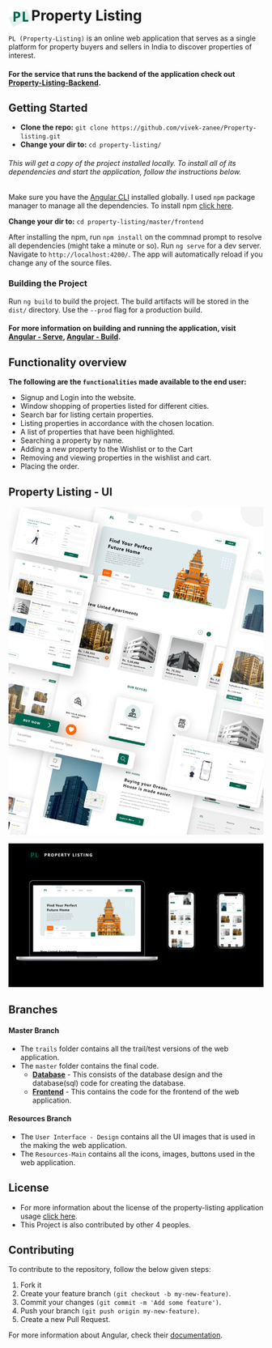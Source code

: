 # <img src="https://raw.githubusercontent.com/vivek-zanee/Property-listing/resources/Resources%20-%20Main/Images/Logo.png" width="45" height="40" align="left">  Property Listing

`PL (Property-Listing)` is an online web application that serves as a single platform for property buyers and sellers in India to discover properties of interest.
#### For the service that runs the backend of the application check out [Property-Listing-Backend](https://github.com/vivek-zanee/Property-listing-backend).

## Getting Started

* **Clone the repo:** `git clone https://github.com/vivek-zanee/Property-listing.git`
* **Change your dir to:** `cd property-listing/`

###### This will get a copy of the project installed locally. To install all of its dependencies and start the application, follow the instructions below.

Make sure you have the [Angular CLI](https://angular.io/cli) installed globally. I used `npm` package manager to manage all the dependencies. To install npm [click here](https://nodejs.org/en/download/).

**Change your dir to:** `cd property-listing/master/frontend`

After installing the npm, run `npm install` on the commnad prompt to resolve all dependencies (might take a minute or so).
Run `ng serve` for a dev server. Navigate to `http://localhost:4200/`. The app will automatically reload if you change any of the source files.

### Building the Project

Run `ng build` to build the project. The build artifacts will be stored in the `dist/` directory. Use the `--prod` flag for a production build.

#### For more information on building and running the application, visit [Angular - Serve](https://angular.io/cli/serve), [Angular - Build](https://angular.io/cli/build).

## Functionality overview 

**The following are the `functionalities` made available to the end user:**
* Signup and Login into the website.
* Window shopping of properties listed for different cities.
* Search bar for listing certain properties.
* Listing properties in accordance with the chosen location.
* A list of properties that have been highlighted. 
* Searching a property by name.
* Adding a new property to the Wishlist or to the Cart 
* Removing and viewing properties in the wishlist and cart.
* Placing the order.

## Property Listing - UI

<p align="center">
  <img src="https://raw.githubusercontent.com/vivek-zanee/Property-listing/resources/User%20Interface%20-%20Design/UI%20Desgins/GIT%20UI.png">
</p>

<p align="center">
  <img src="https://raw.githubusercontent.com/vivek-zanee/Property-listing/resources/User%20Interface%20-%20Design/UI%20Desgins/UI%20-%20Github.png">
</p>

## Branches

#### Master Branch
* The `trails` folder contains all the trail/test versions of the web application.
* The `master` folder contains the final code.
  * **[Database](https://github.com/vivek-zanee/Property-listing/blob/master/master/database)** - This consists of the database design and the database(sql) code for creating the database.
  * **[Frontend](https://github.com/vivek-zanee/Property-listing/tree/master/master/front-end)** - This contains the code for the frontend of the web application.
  
#### Resources Branch
* The `User Interface - Design` contains all the UI images that is used in the making the web application.
* The `Resources-Main` contains all the icons, images, buttons used in the web application.

## License
* For more information about the license of the property-listing application usage [click here](LICENSE).
* This Project is also contributed by other 4 peoples.

## Contributing

To contribute to the repository, follow the below given steps:

1. Fork it
2. Create your feature branch `(git checkout -b my-new-feature)`.
3. Commit your changes `(git commit -m 'Add some feature')`.
4. Push your branch `(git push origin my-new-feature)`.
5. Create a new Pull Request.

For more information about Angular, check their [documentation](https://angular.io/docs).
